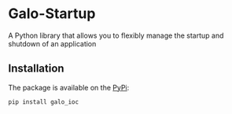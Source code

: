 # Galo-Startup

A Python library that allows you to flexibly manage the startup and shutdown of an application

## Installation

The package is available on the [PyPi](https://pypi.org/project/galo_ioc/):

```commandline
pip install galo_ioc
```
